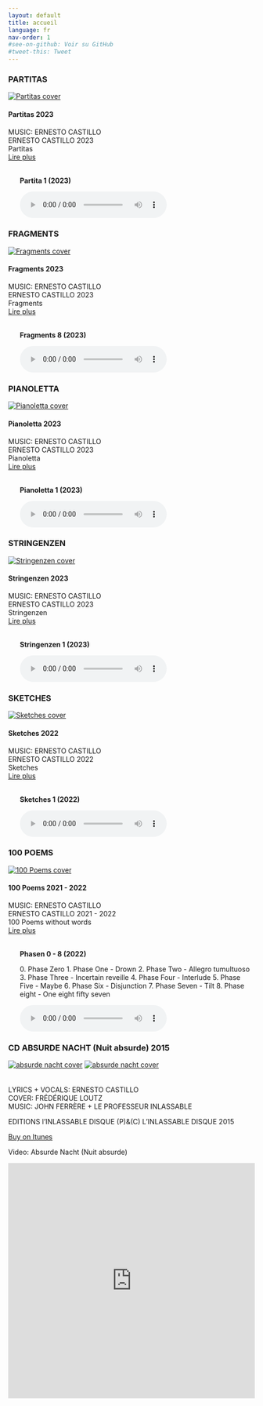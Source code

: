```yaml
---
layout: default
title: accueil
language: fr
nav-order: 1
#see-on-github: Voir su GitHub
#tweet-this: Tweet
---
```

### PARTITAS  
<a href="/fr/partitas" title="Partitas"><img src="/images/Partitas.jpg" alt="Partitas cover" class="img-left"></a>
<br />
#### Partitas 2023  
MUSIC: ERNESTO CASTILLO  
ERNESTO CASTILLO 2023  
Partitas    
[Lire plus](/fr/partitas)  
<br style="clear:both" />
<ul><b>Partita 1 (2023)</b> </ul> 
<ul><audio controls controlsList="nodownload">
<source src="https://docs.google.com/uc?export=open&id=1hZ7f3O45fOIBJhK_1ocM4ZxmOwFpUuW2" type="audio/mpeg">
Your browser does not support the audio element.
</audio></ul>
  
### FRAGMENTS  
<a href="/fr/fragments" title="Fragments"><img src="/images/Fragments.jpg" alt="Fragments cover" class="img-left"></a>
<br />
#### Fragments 2023  
MUSIC: ERNESTO CASTILLO  
ERNESTO CASTILLO 2023  
Fragments    
[Lire plus](/fr/fragments)  
<br style="clear:both" />
<ul><b>Fragments 8 (2023)</b> </ul> 
<ul><audio controls controlsList="nodownload">
<source src="https://docs.google.com/uc?export=open&id=16ufDcI18LAavOcWUUo8ybAjwt8cCv28o" type="audio/mpeg">
Your browser does not support the audio element.
</audio></ul>
  
### PIANOLETTA  
<a href="/fr/pianoletta" title="Stringenzen"><img src="/images/Pianoletta.jpg" alt="Pianoletta cover" class="img-left"></a>
<br />
#### Pianoletta 2023  
MUSIC: ERNESTO CASTILLO  
ERNESTO CASTILLO 2023  
Pianoletta    
[Lire plus](/fr/pianoletta)  
<br style="clear:both" />
<ul><b>Pianoletta 1 (2023)</b> </ul> 
<ul><audio controls controlsList="nodownload">
<source src="https://docs.google.com/uc?export=open&id=18Hl3bqel5qB9vvCS7lO6BeqsgVtd6e6V" type="audio/mpeg">
Your browser does not support the audio element.
</audio></ul>
  
### STRINGENZEN  
<a href="/fr/stringenzen" title="Stringenzen"><img src="/images/Stringenzen.jpg" alt="Stringenzen cover" class="img-left"></a>
<br />
#### Stringenzen 2023  
MUSIC: ERNESTO CASTILLO  
ERNESTO CASTILLO 2023  
Stringenzen    
[Lire plus](/fr/stringenzen)  
<br style="clear:both" />
<ul><b>Stringenzen 1 (2023)</b> </ul> 
<ul><audio controls controlsList="nodownload">
<source src="https://docs.google.com/uc?export=open&id=1uAgSW_qr5ETBLviwF3nByf6KMGQej2jA" type="audio/mpeg">
Your browser does not support the audio element.
</audio></ul>
  
### SKETCHES  
<a href="/fr/sketches" title="Sketches"><img src="/images/Sketches.jpg" alt="Sketches cover" class="img-left"></a>
<br />
#### Sketches 2022  
MUSIC: ERNESTO CASTILLO  
ERNESTO CASTILLO 2022  
Sketches    
[Lire plus](/fr/sketches)  
<br style="clear:both" />
<ul><b>Sketches 1 (2022)</b> </ul> 
<ul><audio controls controlsList="nodownload">
<source src="https://docs.google.com/uc?export=open&id=1DEDMQTbJO4cgw5eumz72SNz1gz2oCd71" type="audio/mpeg">
Your browser does not support the audio element.
</audio></ul>
  
### 100 POEMS  
<a href="/fr/100-poems" title="100 Poems"><img src="/images/100-poems.jpg" alt="100 Poems cover" class="img-left"></a>
<br />
#### 100 Poems 2021 - 2022  
MUSIC: ERNESTO CASTILLO  
ERNESTO CASTILLO 2021 - 2022  
100 Poems without words  
[Lire plus](/fr/100-poems)  
<br style="clear:both" />
<ul><b>Phasen 0 - 8 (2022)</b> </ul> 
<ul>0. Phase Zero 1. Phase One - Drown 2. Phase Two - Allegro tumultuoso 3. Phase Three - Incertain reveille 4. Phase Four - Interlude 5. Phase Five - Maybe  6. Phase Six - Disjunction 7. Phase Seven - Tilt 8. Phase eight - One eight fifty seven</ul>

<ul><audio controls controlsList="nodownload">
<source src="https://docs.google.com/uc?export=open&id=152YUBAjA7D1ZxvYMevCS3AAZD7ck-7nx" type="audio/mpeg">
Your browser does not support the audio element.
</audio></ul>
  
### CD ABSURDE NACHT (Nuit absurde) 2015
  

<a rel="lightbox" data-lightbox="example-1" href="/images/absurde-nacht-cover-web.jpg" title="absurde nacht cover"><img src="/images/absurde-nacht-cover-web.jpg" alt="absurde nacht cover" class="img-left2"></a>
<a rel="lightbox" data-lightbox="example-1" href="/images/absurde-nacht-cover-back-web.jpg" title="absurde nacht cover"><img src="/images/absurde-nacht-cover-back-web.jpg" alt="absurde nacht cover" class="img-right2"></a>  
<br style="clear:both" />
<br style="clear:both" />
LYRICS + VOCALS: ERNESTO CASTILLO  
COVER: FRÉDÉRIQUE LOUTZ  
MUSIC: JOHN FERRÈRE + LE PROFESSEUR INLASSABLE  
  
EDITIONS l’INLASSABLE DISQUE (P)&(C) L’INLASSABLE DISQUE 2015  
  
<a href="https://itunes.apple.com/fr/album/absurde-nacht/id1081093062" target="_blank" rel="noopener noreferrer">Buy on Itunes</a>  
  
Video: Absurde Nacht (Nuit absurde)  
  
<iframe width="100%" height="480" src="https://www.youtube.com/embed/9AtioloFQyI?rel=0" frameborder="0" allowfullscreen></iframe>  
  



